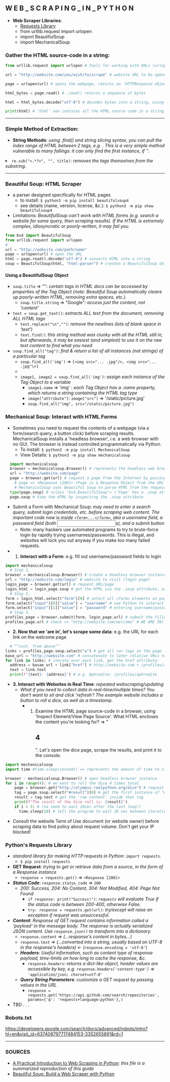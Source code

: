 ## W E B _ S C R A P I N G _ I N _ P Y T H O N

- **Web Scraper Libraries**:
  - [Requests Library](#python's-requests-library)
  - from urlllib.request import urlopen
  - import BeautifulSoup
  - import MechanicalSoup

### Gather the HTML source-code in a string:
```python
from urllib.request import urlopen # Tools for working with URLs (urlopen() can open a URL within a program)

url = "http://website.com/you/wish/to/scrape" # website URL to be opened for scraping

page = urlopen(url) # opens the webpage, returns an 'HTTPResponse object (e.g. 'http.client.HTTPResponse object at 0x105fef820')

html_bytes = page.read() # .read() returns a sequence of bytes

html = html_bytes.decode("utf-8") # decodes bytes into a string, using UTF-8

print(html) # 'html' now contains all the HTML source code in a string
```

<hr> 

### Simple Method of Extraction:
- **String Methods**: *using .find() and string slicing syntax, you can pull the index range of HTML between 2 tags, e.g. <title>...</title>. This is a very simple method vulnerable to many failings: it can only find the first instance, if '<title>' is actually '<title id="hdg">' it won't find it, &c.*
  - ```.find()```: *searches a string for the first instance of the string-pattern*
```python
    # <title>Poseidon</title>
title_index = html.find("<title>") # get the index of the '<' in '<title>'
start_index = title_index + len("<title>") # get the index of the first letter of the actual title, "'P'oseidon"
end_index = html.find("</title>") # repeat for close tag
title = html[start_index:end_index]
print(title) # "Poseidon"
```
   

### Regular Expressions – Extracting Data between HTML tags (manually):

### REGEX Special Characters, Functions & Syntax
- ```*```: *0+ occurrences of whatever preceded*
- ```.```: *1+ occurrences of whatever preceded*
  - ```.*```: *matches any character any number of times*
  - ```.*?```: *non-greedy matching pattern (finds the shortest possible match, rather than the longest* 

### REGEX Functions:
  - ```import re```: *Regex module must be imported to use*
- ```re.findall(pattern, string,)```: *find any and all matches of the pattern in a string, returning a list of all matches/*
  - ```re.findall("ab*c", "abcac")``` => ['abc', 'ac']
- ```re.search()```: *returns a 'match object' of all possible matches (even matches inside matches)*
  - ```x = matches.group()```: *gives the first and most inclusive result (unpacks the match object)*
- ```re.sub(pattern, replace_text, string,)```: *replace text in a string that matches a regular expression with new text (behaves akin to string.replace()). Example ```string = "Everything is <replaced> if it's in <tags>."```*
  - ```print(re.sub("<.*>", "!!!", string))``` => ```Everything is !!!.``` *This happens because Python's regular expressions are 'greedy'– they try to find the longest possible match.*
  - ```print(re.sub("<.*?>", "!!!", string))``` => ```Everything is !!! if it's in !!!.```

### HTML Regex
- ```match_result = re.search(pattern, html, re.IGNORECASE)```
  - ```tag_and_contents = match_results.group()```
- ```pattern = "<tag.*?>.*?</tag.*?>"``` => ```<TITLE >Profile: Dionysus</title  / >```: *a sample regex for capturing the inner contents of any <tag>contents</tag> substring in the html-string. (Use re.IGNORECASE as a 3rd-argument.)*
  - ```"<tag.*?>"```: *matches an opening tag, from '<tag' until the first '>', e.g. "<div id='ex'>".*
  - ```.*?```: *non-greedily matches all text after '<tag...>', up until first instance of...*
  - ```</title.*?>```: *the closing tag, e.g. '</TITLE >'.*
- ```re.sub("<.*?>", "", title)```: *removes the tags themselves from the substring.*

<hr>

### Beautiful Soup: HTML Scraper
- a parser designed specifically for HTML pages
  - to install: ```$ python3 -m pip install beautifulsoup4```
  - see details (name, version, license, &c.): ```$ python3 -m pip show beautifulsoup4```
- Limitations: *BeautifulSoup can't work with HTML forms (e.g. search a website for some query, then scraping results). If the HTML is extremely complex, idiosyncratic or poorly-written, it may fail you.*

```python
from bs4 import BeautifulSoup
from urllib.request import urlopen
#
url = "http://website.com/path/name"
page = urlopen(url) # open the URL
html = page.read().decode("utf-8") # converts HTML into a string
soup = BeautifulSoup(html, "html-parser") # creates a BeautifulSoup object (html.parser in Python's built-in HTML parser)
```
#### Using a BeautifulSoup Object
- ```soup.title``` => "<title>Google</title>": *certain tags in HTML docs can be accessed by properties of the Tag Object (note: Beautiful Soup automatically cleans up poorly-written HTML, removing extra spaces, etc.).*
  - ```soup.title.string``` => "Google": *access just the content, not '<tag>content</tag>'*
- ```text = soup.get_text()```: *extracts ALL text from the document, removing ALL HTML tags*
  - ```text.replace("\n","")```: *remove the newlines (lots of blank space in 'text')*
  - ```text.find()```: *this string method was clunky with all the HTML still in, but afterwards, it may be easiest (and simplest) to use it on the raw text content to find what you need* 
- ```soup.find_all("tag")```: *find & return a list of all instances (not strings) of a particular tag*
  - ```soup.find_all('img')``` => ```[<img src="... .jpg"/>, <img src="... .jpg"\>]```
  - 
  - ```image1, image2 = soup.find_all('img')```: *assign each instance of the Tag Object to a variable*
    - ```image1.name``` => 'img' : *each Tag Object has a .name property, which returns a string containing the HTML tag type*
    - ```image["attribute"]```: ```image["src"]``` => '/static/picture.jpg'
    - ```soup.find_all("img", src="/static/picture.jpg")```

### Mechanical Soup: Interact with HTML Forms
- Sometimes you need to request the contents of a webpage (via a form/search query, a button click) before scraping results. MechanicalSoup installs a 'headless browser', i.e. a web browser with no GUI. The browser is instead controlled programmatically via Python.
  - To install: ```$ python3 -m pip install MechanicalSoup```
  - View Details: ```$ python3 -m pip show mechanicalsoup```
```python
  import mechanicalsoup
  browser = mechanicalsoup.Browser() # represents the headless web browser
  url = "http://website.com/page"
  page = browser.get(url) # request a page from the Internet by passing a URL to method .get()
    # page => <Response [200]> (Page is a Response Object from the URL request: 200 OK, 404 Does Not Exist, 500 Server Error)
    # MechanicalSoup uses Beautiful Soup to parse HTML from the request: 
  type(page.soup) # <class 'bs4.BeautifulSoup'> ('Page' has a .soup attribute that represents a BeautifulSoup object).
  page.soup # View the HTML by inspecting the .soup attribute
```
  - Submit a Form with Mechanical Soup: *may need to enter a search query, submit login credentials, etc. before scraping web content. The important code now is inside ```<form>...</form>```, aka a username field, a password field (both <input>s), and a submit button*
    - Note: many hackers use automated programs to try to brute-force login by rapidly trying usernames/passwords. This is illegal, and websites will lock you out anyway if you make too many failed requests.
- 1. **Interact with a Form**: e.g. fill out username/password fields to login
```python
import mechanicalsoup
  # Step 1. 
browser = mechanicalsoup.Browser() # create a headless browser instance
url = "http://website.com/login" # website to visit (login page)
login_page = browser.get(url) # request URL/page
login_html = login_page.soup # get the HTML via the .soup attribute, assign to variable
  # Step 2. 
form = login_html.select("form")[0] # select all <form> elements on page, get element index 0
form.select("input")[0]["value"] = "username" # use Python to interact with the headless browser,
form.select("input")[1]["value"] = "password" # entering username/password into the fields.
  # Step 3.
profiles_page = browser.submit(form, login_page.url) # submit the filled out form (submit both the 'form' object and the URL of the login_page)
profiles_page.url # check => "http://website.com/welcome" # WE ARE IN! a 2nd url variable, further in
```
- **2. Now that we 'are in', let's scrape some data**: e.g. the URL for each link on the welcome page
```python
  # ^^cont. from above^^
links = profiles_page.soup.select("a") # get all <a> tags on the page
base_url = "http://website.com" # concatenate to later relative URLs to get the full link...
for link in links: # iterate over each link, get the href attribute:
  address = basae_url + link["href"] # http://website.com + /profiles/aphrodite
  text = link.text
  print(f"{text}: {address}") # e.g. Aphrodite: /profiles/aphrodite 
```
- **3. Interact with Websites in Real Time**: *repeated webscraping/updating*
  - *What if you need to collect data in real-time/multiple times? You don't want to sit and click 'refresh'! The example website includes a button to roll a dice, as well as a timestamp.*
    - 1. Examine the HTML page source-code in a browser, using 'Inspect Element/View Page Source'. What HTML encloses the content you're looking for? => "<h2 id="result">4</h2>". Let's open the dice page, scrape the results, and print it to the console.
```python
import mechanicalsoup
import time #time.sleep(seconds) => represents the amount of time to sleep (pause running code)

browser - mechanicalsoup.Browser() # open headless browser instance
for i in range(4): # we want to roll the dice 4 times total
    page = browser.get("http://olympus.realpython.org/dice") # request the URL page
    tag = page.soup.select("#result")[0] # get the first instance of "#result" (it's an id so there's only 1 anyway) using BeautifulSoup object's .select() method
    result = tag.text # get the 'raw content' inside that tag
    print(f"The result of the dice roll is: {result}")
    if i < 3: # (no need to wait 10sec after the last loop!)
      time.sleep(10) # tell the program to wait 10 sec between iterations
```
- Consult the website Term of Use document (or website owner) before scraping data to find policy about request volume. Don't get your IP blocked!


### Python's Requests Library
- *standard library for making HTTP requests in Python: ```import requests```.*
  - ```$ pip install requests```
- **GET Request**: *trying to get or retrieve data from a source, in the form of a Response instance*
  - ```response = requests.get()``` => ```<Response [200]>```
- _**Status Code**_: ```response.status_code``` => ```200```
  - *200: Success, 204: No Content, 304: Not Modified, 404: Page Not Found*
    - ```if response: print("Success!")```: *```requests``` will evaluate True if the status code is between 200-400, otherwise False.*
    - ```try: response = requests.get(url)```: *try/except will raise an exception if request was unsuccessful.*
- _**Content**_: *Response of GET request contains information called a 'payload' in the message body. The response is actually serialized JSON content. Use ```response.json()``` to transform into a dictionary.*
  - ```response.content``` => *(...response's content in bytes...)*
  - ```response.text``` => *(...converted into a string, usually based on UTF-8 in the response's headers)* <- (```response.encoding = 'utf-8'```)
  - _**Headers**_: *Useful information, such as content type of response payload, time-limits on how long to cache the response, &c.*
    - ```response.headers```: *returns a dict-like object, header values are accessible by key, e.g. ```response.headers['content-type']``` => ```'application/json; charset=utf-8'```*
  - _**Query String Parameters**_: *customize a GET request by passing values in the URL*
    - ```response = requests.get('https://api.github.com/search/repositories', params={'q': 'requests+language:python'},)```
- TBD . . .











### Robots.txt
https://developers.google.com/search/docs/advanced/robots/intro?hl=en&visit_id=637408797717484153-3352655891&rd=1




<hr>

### SOURCES
- [A Practical Introduction to Web Scraping in Python](https://realpython.com/python-web-scraping-practical-introduction/): *this file is a summarized reproduction of this guide*
- [Beautiful Soup: Build a Web Scraper with Python](https://realpython.com/beautiful-soup-web-scraper-python/)
